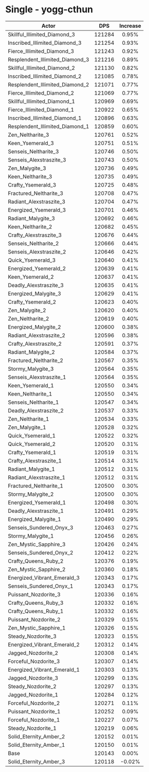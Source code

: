 # Single - yogg-cthun
| Actor | DPS | Increase |
|---|:---:|:---:|
|Skillful_Illimited_Diamond_3|121284|0.95%|
|Inscribed_Illimited_Diamond_3|121254|0.93%|
|Fierce_Illimited_Diamond_3|121243|0.92%|
|Resplendent_Illimited_Diamond_3|121216|0.89%|
|Skillful_Illimited_Diamond_2|121130|0.82%|
|Inscribed_Illimited_Diamond_2|121085|0.78%|
|Resplendent_Illimited_Diamond_2|121071|0.77%|
|Fierce_Illimited_Diamond_2|121069|0.77%|
|Skillful_Illimited_Diamond_1|120969|0.69%|
|Fierce_Illimited_Diamond_1|120922|0.65%|
|Inscribed_Illimited_Diamond_1|120896|0.63%|
|Resplendent_Illimited_Diamond_1|120859|0.60%|
|Zen_Neltharite_3|120761|0.52%|
|Keen_Ysemerald_3|120751|0.51%|
|Senseis_Neltharite_3|120746|0.50%|
|Senseis_Alexstraszite_3|120743|0.50%|
|Zen_Malygite_3|120736|0.49%|
|Keen_Neltharite_3|120735|0.49%|
|Crafty_Ysemerald_3|120725|0.48%|
|Fractured_Neltharite_3|120708|0.47%|
|Radiant_Alexstraszite_3|120704|0.47%|
|Energized_Ysemerald_3|120701|0.46%|
|Radiant_Malygite_3|120692|0.46%|
|Keen_Neltharite_2|120682|0.45%|
|Crafty_Alexstraszite_3|120676|0.44%|
|Senseis_Neltharite_2|120666|0.44%|
|Senseis_Alexstraszite_2|120646|0.42%|
|Quick_Ysemerald_3|120640|0.41%|
|Energized_Ysemerald_2|120639|0.41%|
|Keen_Ysemerald_2|120637|0.41%|
|Deadly_Alexstraszite_3|120635|0.41%|
|Energized_Malygite_3|120629|0.41%|
|Crafty_Ysemerald_2|120623|0.40%|
|Zen_Malygite_2|120620|0.40%|
|Zen_Neltharite_2|120619|0.40%|
|Energized_Malygite_2|120600|0.38%|
|Radiant_Alexstraszite_2|120596|0.38%|
|Crafty_Alexstraszite_2|120591|0.37%|
|Radiant_Malygite_2|120584|0.37%|
|Fractured_Neltharite_2|120567|0.35%|
|Stormy_Malygite_3|120564|0.35%|
|Senseis_Alexstraszite_1|120564|0.35%|
|Keen_Ysemerald_1|120550|0.34%|
|Keen_Neltharite_1|120550|0.34%|
|Senseis_Neltharite_1|120547|0.34%|
|Deadly_Alexstraszite_2|120537|0.33%|
|Zen_Neltharite_1|120534|0.33%|
|Zen_Malygite_1|120528|0.32%|
|Quick_Ysemerald_1|120522|0.32%|
|Quick_Ysemerald_2|120520|0.31%|
|Crafty_Ysemerald_1|120519|0.31%|
|Crafty_Alexstraszite_1|120514|0.31%|
|Radiant_Malygite_1|120512|0.31%|
|Radiant_Alexstraszite_1|120512|0.31%|
|Fractured_Neltharite_1|120500|0.30%|
|Stormy_Malygite_2|120500|0.30%|
|Energized_Ysemerald_1|120498|0.30%|
|Deadly_Alexstraszite_1|120491|0.29%|
|Energized_Malygite_1|120490|0.29%|
|Senseis_Sundered_Onyx_3|120463|0.27%|
|Stormy_Malygite_1|120456|0.26%|
|Zen_Mystic_Sapphire_3|120426|0.24%|
|Senseis_Sundered_Onyx_2|120412|0.22%|
|Crafty_Queens_Ruby_2|120376|0.19%|
|Zen_Mystic_Sapphire_2|120360|0.18%|
|Energized_Vibrant_Emerald_3|120343|0.17%|
|Senseis_Sundered_Onyx_1|120343|0.17%|
|Puissant_Nozdorite_3|120336|0.16%|
|Crafty_Queens_Ruby_3|120332|0.16%|
|Crafty_Queens_Ruby_1|120332|0.16%|
|Puissant_Nozdorite_2|120329|0.15%|
|Zen_Mystic_Sapphire_1|120326|0.15%|
|Steady_Nozdorite_3|120323|0.15%|
|Energized_Vibrant_Emerald_2|120312|0.14%|
|Jagged_Nozdorite_2|120308|0.14%|
|Forceful_Nozdorite_3|120307|0.14%|
|Energized_Vibrant_Emerald_1|120303|0.13%|
|Jagged_Nozdorite_3|120299|0.13%|
|Steady_Nozdorite_2|120297|0.13%|
|Jagged_Nozdorite_1|120284|0.12%|
|Forceful_Nozdorite_2|120271|0.11%|
|Puissant_Nozdorite_1|120252|0.09%|
|Forceful_Nozdorite_1|120227|0.07%|
|Steady_Nozdorite_1|120219|0.06%|
|Solid_Eternity_Amber_2|120152|0.01%|
|Solid_Eternity_Amber_1|120150|0.01%|
|Base|120143|0.00%|
|Solid_Eternity_Amber_3|120118|-0.02%|
